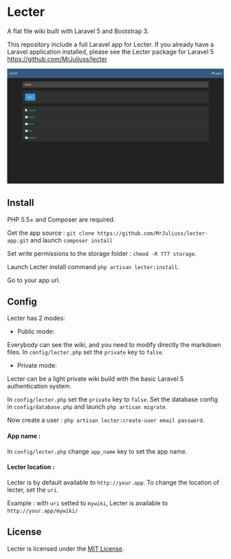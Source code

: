 # Lecter

A flat file wiki built with Laravel 5 and Bootstrap 3.

This repository include a full Laravel app for Lecter. If you already have a Laravel application installed, please see the Lecter package for Laravel 5 https://github.com/MrJuliuss/lecter

<img src="https://raw.githubusercontent.com/MrJuliuss/lecter/master/screenshot.png"/>

## Install

PHP 5.5+ and Composer are required.

Get the app source : `git clone https://github.com/MrJuliuss/lecter-app.git` and launch `composer install`

Set write permissions to the storage folder : `chmod -R 777 storage`.

Launch Lecter install command `php artisan lecter:install`.

Go to your app url.

## Config

Lecter has 2 modes:

- Public mode:

Everybody can see the wiki, and you need to modify directly the markdown files. In `config/lecter.php` set the `private` key to `false`.

- Private mode:

Lecter can be a light private wiki build with the basic Laravel 5 authentication system.

In `config/lecter.php` set the `private` key to `false`.
Set the database config in `config/database.php` and launch `php artisan migrate`.

Now create a user : `php artisan lecter:create-user email password`.

#### App name :

In `config/lecter.php` change `app_name` key to set the app name.

#### Lecter location :

Lecter is by default available to `http://your.app`. To change the location of lecter, set the `uri`.

Example : with `uri` setted to `mywiki`, Lecter is available to `http://your.app/mywiki/`

## License

Lecter is licensed under the [MIT License](https://github.com/MrJuliuss/lecter/blob/master/LICENSE).
